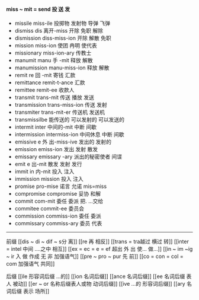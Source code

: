 #### miss ~ mit = send 投 送 发

- missile miss-ile 投掷物 发射物 导弹 飞弹
- dismiss dis 离开-miss 开除 免职 解除
- dismission diss-miss-ion 开除 解散 免职
- mission miss-ion 使团 冉明 使代表
- missionary miss-ion-ary 传教士
- manumit manu 手 -mit 释放 解散
- manumission manu-miss-ion 释放 解散
- remit re 回 -mit 寄钱 汇款 
- remittance remit-t-ance 汇款
- remittee remit-ee 收款人
- transmit trans-mit 传送 播放 发送
- transmission trans-miss-ion 传送 发射
- transmiter trans-mit-er 传送机 发送机
- transmissilbe 能传送的 可以发射的 可以发送的
- intermit inter 中间的-mit  中断 间歇  
- intermission intermiss-ion 中间休息 中断 间歇
- emissive e 外 出-miss-ive 发出的 发射的 
- emission emiss-ion  发出  发射 散发
- emissary emissary -ary 派出的秘密使者 间谍
- emit e 出-mit 散发 发射 发行
- immit in 内-mit 投入 注入
- immission mission 投入 注入
- promise pro-mise 诺言 允诺 mis=miss 
- compromise compromise 妥协 和解
- commit com-mit 委任 委派 把. ...交给 
- commitee commit-ee 委员会
- commission commiss-ion 委任 委派
- commissary commiss-ary  委员 代表

---
前缀 
[[dis  ~ di ~ dif ~ s分 离]]
[[re  再  相反]]
[[trans  = tra越过 横过 转]]
[[inter = intel 中间 ....之中 相互]]
[[ex  = ec = e = ef 超出 外 出 使... 做...]]
[[in  ~ im ~ig ~ ir 入 做 作成  无 非 加强语气]]
[[pre  ~ pro ~ pur 先 前]]
[[co = con  = col = com  加强语气 共同]]

后缀
[[ile 形容词后缀  ...的]]
[[ion  名词后缀]]
[[ance 名词后缀]]
[[ee 名词后缀 表人 被动]]
[[er  ~ or 名称后缀表人或物 动词后缀]]
[[ive ...的 形容词后缀]]
[[ary 名词后缀 表示 场所]]
